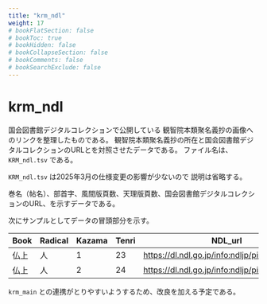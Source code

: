 ```yaml
---
title: "krm_ndl"
weight: 17
# bookFlatSection: false
# bookToc: true
# bookHidden: false
# bookCollapseSection: false
# bookComments: false
# bookSearchExclude: false
---
```

# krm_ndl

国会図書館デジタルコレクションで公開している
観智院本類聚名義抄の画像へのリンクを整理したものである。
観智院本類聚名義抄の所在と国会図書館デジタルコレクションのURLとを対照させたデータである。
ファイル名は、`KRM_ndl.tsv` である。

`KRM_ndl.tsv` は2025年3月の仕様変更の影響が少ないので
説明は省略する。


巻名（帖名）、部首字、風間版頁数、天理版頁数、国会図書館デジタルコレクションのURL、を示すデータである。

次にサンプルとしてデータの冒頭部分を示す。

| Book | Radical | Kazama | Tenri | NDL_url                                       |
|------|---------|--------|-------|-----------------------------------------------|
| 仏上   | 人       | 1      | 23    | https://dl.ndl.go.jp/info:ndljp/pid/2586891/6 |
| 仏上   | 人       | 2      | 24    | https://dl.ndl.go.jp/info:ndljp/pid/2586891/7 |


`krm_main` との連携がとりやすいようするため、改良を加える予定である。


